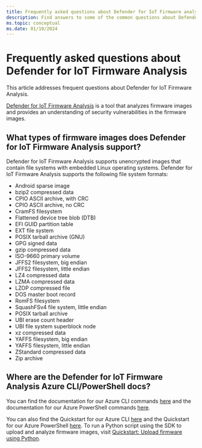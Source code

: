 ```yaml
---
title: Frequently asked questions about Defender for IoT Firmware analysis
description: Find answers to some of the common questions about Defender for IoT Firmware Analysis. This article includes the file systems that are supported by Defender for IoT Firmware Analysis, and links to the Azure CLI and Azure PowerShell commands.
ms.topic: conceptual
ms.date: 01/10/2024
---
```


# Frequently asked questions about Defender for IoT Firmware Analysis
This article addresses frequent questions about Defender for IoT Firmware Analysis.

[Defender for IoT Firmware Analysis](/azure/defender-for-iot/device-builders/overview-firmware-analysis) is a tool that analyzes firmware images and provides an understanding of security vulnerabilities in the firmware images.

## What types of firmware images does Defender for IoT Firmware Analysis support?
Defender for IoT Firmware Analysis supports unencrypted images that contain file systems with embedded Linux operating systems. Defender for IoT Firmware Analysis supports the following file system formats:

* Android sparse image
* bzip2 compressed data
* CPIO ASCII archive, with CRC
* CPIO ASCII archive, no CRC
* CramFS filesystem
* Flattened device tree blob (DTB)
* EFI GUID partition table
* EXT file system
* POSIX tarball archive (GNU)
* GPG signed data
* gzip compressed data
* ISO-9660 primary volume
* JFFS2 filesystem, big endian
* JFFS2 filesystem, little endian
* LZ4 compressed data
* LZMA compressed data
* LZOP compressed file
* DOS master boot record
* RomFS filesystem
* SquashFSv4 file system, little endian
* POSIX tarball archive
* UBI erase count header
* UBI file system superblock node
* xz compressed data
* YAFFS filesystem, big endian
* YAFFS filesystem, little endian
* ZStandard compressed data
* Zip archive

## Where are the Defender for IoT Firmware Analysis Azure CLI/PowerShell docs?
You can find the documentation for our Azure CLI commands [here](/cli/azure/firmwareanalysis/firmware) and the documentation for our Azure PowerShell commands [here](/powershell/module/az.firmwareanalysis/?#firmwareanalysis).

You can also find the Quickstart for our Azure CLI [here](/azure/defender-for-iot/device-builders/quickstart-upload-firmware-using-azure-command-line-interface) and the Quickstart for our Azure PowerShell [here](/azure/defender-for-iot/device-builders/quickstart-upload-firmware-using-powershell). To run a Python script using the SDK to upload and analyze firmware images, visit [Quickstart: Upload firmware using Python](/azure/defender-for-iot/device-builders/quickstart-upload-firmware-using-python).
